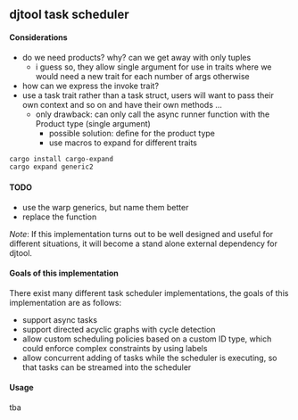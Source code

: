 ## djtool task scheduler

#### Considerations
- do we need products? why? can we get away with only tuples
    - i guess so, they allow single argument for use in traits where we would need a new trait for each number of args otherwise
- how can we express the invoke trait?
- use a task trait rather than a task struct, users will want to pass their own context and so on and have their own methods ...
    - only drawback: can only call the async runner function with the Product type (single argument)
        - possible solution: define for the product type
        - use macros to expand for different traits

```bash
cargo install cargo-expand
cargo expand generic2
```

#### TODO
- use the warp generics, but name them better
- replace the function


_Note_: If this implementation turns out to be well designed and useful for different situations, it will become a stand alone external dependency for djtool.

#### Goals of this implementation

There exist many different task scheduler implementations, the goals of this implementation are as follows:

- support async tasks
- support directed acyclic graphs with cycle detection
- allow custom scheduling policies based on a custom ID type, which could enforce complex constraints by using labels
- allow concurrent adding of tasks while the scheduler is executing, so that tasks can be streamed into the scheduler

#### Usage

tba
